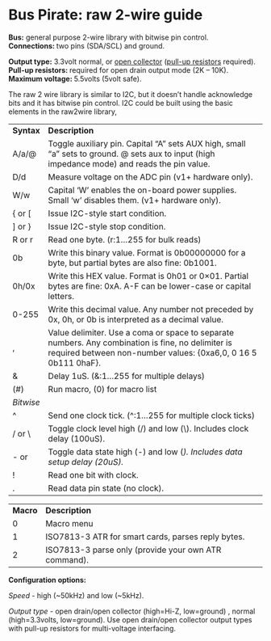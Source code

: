 <h1>Bus Pirate: raw 2-wire guide</h1>

<p><strong>Bus:</strong> general purpose 2-wire library with bitwise pin control.<br />
<strong>Connections: </strong>two pins (SDA/SCL) and ground.<br />

<strong>Output type:</strong> 3.3volt normal, or <a href='http://en.wikipedia.org/wiki/High_impedence'>open collector</a> (<a href='http://dangerousprototypes.com/2009/07/27/bus-pirate-practical-guide-to-pull-up-resistors/'>pull-up resistors</a> required).<br />
<strong>Pull-up resistors: </strong>required for open drain output mode (2K – 10K).<br />
<strong>Maximum voltage: </strong>5.5volts (5volt safe).</p>
<p>The raw 2 wire library is similar to I2C, but it doesn’t handle acknowledge bits and it has bitwise pin control. I2C could be built using the basic elements in the raw2wire library,</p>

<table border='0'>
<tbody>
<tr>
<td><strong>Syntax</strong></td>
<td><strong>Description</strong></td>
</tr>
<tr>
<td>A/a/@</td>
<td>Toggle auxiliary pin. Capital “A” sets AUX high, small “a” sets to ground. @ sets aux to input (high impedance mode) and reads the pin value.</td>
</tr>
<tr>
<td>D/d</td>

<td>Measure voltage on the ADC pin (v1+ hardware only).</td>
</tr>
<tr>
<td>W/w</td>
<td>Capital ‘W’ enables the on-board power supplies. Small ‘w’ disables them. (v1+ hardware only).</td>
</tr>
<tr>
<td>{ or [</td>
<td>Issue I2C-style start condition.</td>
</tr>
<tr>
<td>] or }</td>

<td>Issue I2C-style stop condition.</td>
</tr>
<tr>
<td>R or r</td>
<td>Read one byte. (r:1…255 for bulk reads)</td>
</tr>
<tr>
<td>0b</td>
<td>Write this binary value. Format is 0b00000000 for a byte, but partial bytes are also fine: 0b1001.</td>
</tr>
<tr>
<td>0h/0x</td>

<td>Write this HEX value. Format is 0h01 or 0×01. Partial bytes are fine: 0xA. A-F can be lower-case or capital letters.</td>
</tr>
<tr>
<td>0-255</td>
<td>Write this decimal value. Any number not preceded by 0x, 0h, or 0b is interpreted as a decimal value.</td>
</tr>
<tr>
<td>,</td>
<td>Value delimiter. Use a coma or space to separate numbers. Any combination is fine, no delimiter is required between non-number values: {0xa6,0, 0 16 5 0b111 0haF}.</td>
</tr>
<tr>
<td>&</td>

<td>Delay 1uS. (&:1…255 for multiple delays)</td>
</tr>
<tr>
<td>(#)</td>
<td>Run macro, (0) for macro list</td>
</tr>
<tr>
<td><em>Bitwise</em></td>
<td></td>
</tr>
<tr>
<td>^</td>

<td>Send one clock tick. (^:1…255 for multiple clock ticks)</td>
</tr>
<tr>
<td>/ or \</td>
<td>Toggle clock level high (/) and low (\). Includes clock delay (100uS).</td>
</tr>
<tr>
<td>- or <i></td></i><td>Toggle data state high (-) and low (<i>). Includes data setup delay (20uS).</td>
</tr></i><tr>
<td>!</td>

<td>Read one bit with clock.</td>
</tr>
<tr>
<td>.</td>
<td>Read data pin state (no clock).</td>
</tr>
</tbody>
</table>
<table border='0'>
<tbody>
<tr>
<td><strong>Macro</strong></td>
<td><strong>Description</strong></td>

</tr>
<tr>
<td>0</td>
<td>Macro menu</td>
</tr>
<tr>
<td>1</td>
<td>ISO7813-3 ATR for smart cards, parses reply bytes.</td>
</tr>
<tr>
<td>2</td>
<td>ISO7813-3 parse only (provide your own ATR command).</td>

</tr>
</tbody>
</table>
<p><strong>Configuration options:</strong></p>
<p><em> </em></p>
<p><em>Speed </em>- high (~50kHz) and low (~5kHz).</p>
<p><em>Output type -</em> open drain/open collector (high=Hi-Z, low=ground) , normal (high=3.3volts, low=ground). Use open drain/open collector output types with pull-up resistors for multi-voltage interfacing.</p>